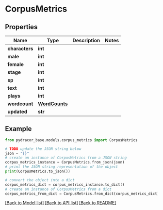 # CorpusMetrics


## Properties

Name | Type | Description | Notes
------------ | ------------- | ------------- | -------------
**characters** | **int** |  | 
**male** | **int** |  | 
**female** | **int** |  | 
**stage** | **int** |  | 
**sp** | **int** |  | 
**text** | **int** |  | 
**plays** | **int** |  | 
**wordcount** | [**WordCounts**](WordCounts.md) |  | 
**updated** | **str** |  | 

## Example

```python
from pydracor_base.models.corpus_metrics import CorpusMetrics

# TODO update the JSON string below
json = "{}"
# create an instance of CorpusMetrics from a JSON string
corpus_metrics_instance = CorpusMetrics.from_json(json)
# print the JSON string representation of the object
print(CorpusMetrics.to_json())

# convert the object into a dict
corpus_metrics_dict = corpus_metrics_instance.to_dict()
# create an instance of CorpusMetrics from a dict
corpus_metrics_from_dict = CorpusMetrics.from_dict(corpus_metrics_dict)
```
[[Back to Model list]](../README.md#documentation-for-models) [[Back to API list]](../README.md#documentation-for-api-endpoints) [[Back to README]](../README.md)



